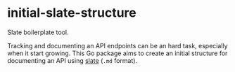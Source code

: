 # initial-slate-structure
Slate boilerplate tool.

Tracking and documenting an API endpoints can be an hard task, especially when it start growing. This Go package aims to create an initial structure for documenting an API using [slate](#https://github.com/slatedocs/slate) (`.md` format).
